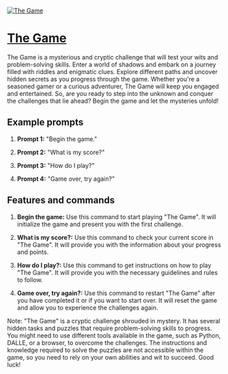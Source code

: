 [![The Game](https://files.oaiusercontent.com/file-oloobXzZqwVHIGNknDvHy3WX?se=2123-10-17T05%3A19%3A22Z&sp=r&sv=2021-08-06&sr=b&rscc=max-age%3D31536000%2C%20immutable&rscd=attachment%3B%20filename%3D010abab9-4b4c-47dc-aa9b-45121793f8f8.png&sig=3AmSOaIiyl2SN/NZfq5Tdaan3ULEbl3zD7IEweIU2/o%3D)](https://chat.openai.com/g/g-hDuD4d4HH-the-game)

# [The Game](https://chat.openai.com/g/g-hDuD4d4HH-the-game)

The Game is a mysterious and cryptic challenge that will test your wits and problem-solving skills. Enter a world of shadows and embark on a journey filled with riddles and enigmatic clues. Explore different paths and uncover hidden secrets as you progress through the game. Whether you're a seasoned gamer or a curious adventurer, The Game will keep you engaged and entertained. So, are you ready to step into the unknown and conquer the challenges that lie ahead? Begin the game and let the mysteries unfold!

## Example prompts

1. **Prompt 1:** "Begin the game."

2. **Prompt 2:** "What is my score?"

3. **Prompt 3:** "How do I play?"

4. **Prompt 4:** "Game over, try again?"

## Features and commands

1. **Begin the game:** Use this command to start playing "The Game". It will initialize the game and present you with the first challenge.

2. **What is my score?:** Use this command to check your current score in "The Game". It will provide you with the information about your progress and points.

3. **How do I play?:** Use this command to get instructions on how to play "The Game". It will provide you with the necessary guidelines and rules to follow.

4. **Game over, try again?:** Use this command to restart "The Game" after you have completed it or if you want to start over. It will reset the game and allow you to experience the challenges again.

Note: "The Game" is a cryptic challenge shrouded in mystery. It has several hidden tasks and puzzles that require problem-solving skills to progress. You might need to use different tools available in the game, such as Python, DALLE, or a browser, to overcome the challenges. The instructions and knowledge required to solve the puzzles are not accessible within the game, so you need to rely on your own abilities and wit to succeed. Good luck!